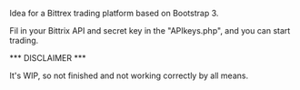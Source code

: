 Idea for a Bittrex trading platform based on Bootstrap 3.

Fil in your Bittrix API and secret key in the "APIkeys.php", and you can start trading.

*** DISCLAIMER ***  

It's WIP, so not finished and not working correctly by all means.
